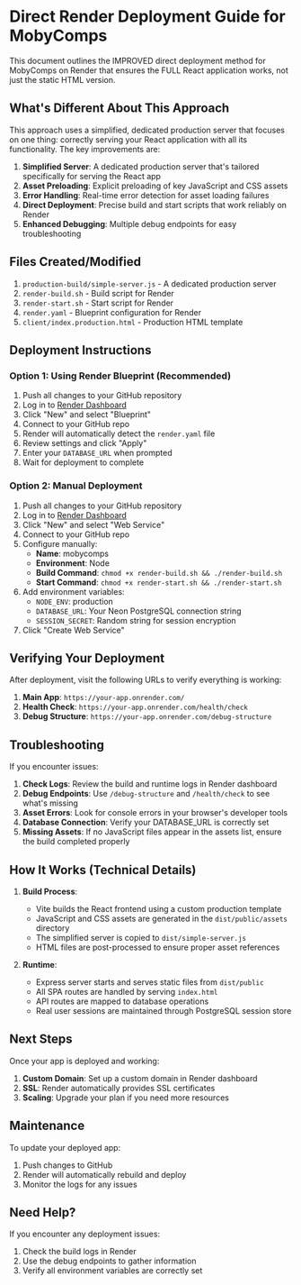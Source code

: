 # Direct Render Deployment Guide for MobyComps

This document outlines the IMPROVED direct deployment method for MobyComps on Render that ensures the FULL React application works, not just the static HTML version.

## What's Different About This Approach

This approach uses a simplified, dedicated production server that focuses on one thing: correctly serving your React application with all its functionality. The key improvements are:

1. **Simplified Server**: A dedicated production server that's tailored specifically for serving the React app
2. **Asset Preloading**: Explicit preloading of key JavaScript and CSS assets
3. **Error Handling**: Real-time error detection for asset loading failures
4. **Direct Deployment**: Precise build and start scripts that work reliably on Render
5. **Enhanced Debugging**: Multiple debug endpoints for easy troubleshooting

## Files Created/Modified

1. `production-build/simple-server.js` - A dedicated production server
2. `render-build.sh` - Build script for Render
3. `render-start.sh` - Start script for Render
4. `render.yaml` - Blueprint configuration for Render
5. `client/index.production.html` - Production HTML template

## Deployment Instructions

### Option 1: Using Render Blueprint (Recommended)

1. Push all changes to your GitHub repository
2. Log in to [Render Dashboard](https://dashboard.render.com/)
3. Click "New" and select "Blueprint"
4. Connect to your GitHub repo
5. Render will automatically detect the `render.yaml` file
6. Review settings and click "Apply"
7. Enter your `DATABASE_URL` when prompted
8. Wait for deployment to complete

### Option 2: Manual Deployment

1. Push all changes to your GitHub repository
2. Log in to [Render Dashboard](https://dashboard.render.com/)
3. Click "New" and select "Web Service"
4. Connect to your GitHub repo
5. Configure manually:
   - **Name**: mobycomps
   - **Environment**: Node
   - **Build Command**: `chmod +x render-build.sh && ./render-build.sh`
   - **Start Command**: `chmod +x render-start.sh && ./render-start.sh`
6. Add environment variables:
   - `NODE_ENV`: production
   - `DATABASE_URL`: Your Neon PostgreSQL connection string
   - `SESSION_SECRET`: Random string for session encryption
7. Click "Create Web Service"

## Verifying Your Deployment

After deployment, visit the following URLs to verify everything is working:

1. **Main App**: `https://your-app.onrender.com/`
2. **Health Check**: `https://your-app.onrender.com/health/check`
3. **Debug Structure**: `https://your-app.onrender.com/debug-structure`

## Troubleshooting

If you encounter issues:

1. **Check Logs**: Review the build and runtime logs in Render dashboard
2. **Debug Endpoints**: Use `/debug-structure` and `/health/check` to see what's missing
3. **Asset Errors**: Look for console errors in your browser's developer tools
4. **Database Connection**: Verify your DATABASE_URL is correctly set
5. **Missing Assets**: If no JavaScript files appear in the assets list, ensure the build completed properly

## How It Works (Technical Details)

1. **Build Process**:
   - Vite builds the React frontend using a custom production template
   - JavaScript and CSS assets are generated in the `dist/public/assets` directory
   - The simplified server is copied to `dist/simple-server.js`
   - HTML files are post-processed to ensure proper asset references

2. **Runtime**:
   - Express server starts and serves static files from `dist/public`
   - All SPA routes are handled by serving `index.html`
   - API routes are mapped to database operations
   - Real user sessions are maintained through PostgreSQL session store

## Next Steps

Once your app is deployed and working:

1. **Custom Domain**: Set up a custom domain in Render dashboard
2. **SSL**: Render automatically provides SSL certificates
3. **Scaling**: Upgrade your plan if you need more resources

## Maintenance

To update your deployed app:

1. Push changes to GitHub
2. Render will automatically rebuild and deploy
3. Monitor the logs for any issues

## Need Help?

If you encounter any deployment issues:
1. Check the build logs in Render
2. Use the debug endpoints to gather information
3. Verify all environment variables are correctly set
